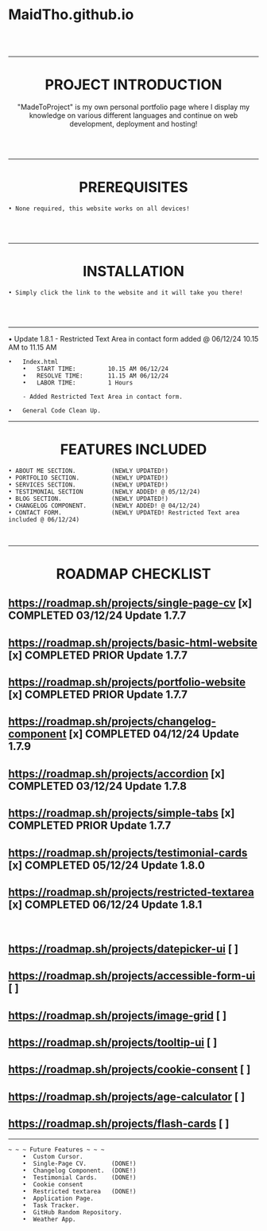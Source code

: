 # MaidTho.github.io

<br>
<br>

---------------------------------------------------
<h1 align="center">PROJECT INTRODUCTION</h1>
<p align="center"> "MadeToProject" is my own personal portfolio page where I display my knowledge on various different languages and continue on web development, deployment and hosting! </p>
<br>
<br>

---------------------------------------------------
<h1 align="center">PREREQUISITES</h1>

    • None required, this website works on all devices!

<br>
<br>

---------------------------------------------------
<h1 align="center">INSTALLATION</h1>

    • Simply click the link to the website and it will take you there!

<br>
<br>

---------------------------------------------------

• Update 1.8.1 - Restricted Text Area in contact form added   @   06/12/24    10.15 AM to 11.15 AM

    •   Index.html
        •   START TIME: 		10.15 AM 06/12/24
        •   RESOLVE TIME: 		11.15 AM 06/12/24
        •   LABOR TIME: 		1 Hours
        
        - Added Restricted Text Area in contact form.
     
    •   General Code Clean Up. 
    
---------------------------------------------------
<h1 align="center">FEATURES INCLUDED</h1>

<p align="center">
    
    • ABOUT ME SECTION.          (NEWLY UPDATED!)
    • PORTFOLIO SECTION.         (NEWLY UPDATED!)
    • SERVICES SECTION.          (NEWLY UPDATED!) 
    • TESTIMONIAL SECTION        (NEWLY ADDED! @ 05/12/24)
    • BLOG SECTION.              (NEWLY UPDATED!)
    • CHANGELOG COMPONENT.       (NEWLY ADDED! @ 04/12/24)
    • CONTACT FORM.              (NEWLY UPDATED! Restricted Text area included @ 06/12/24)
    
</p>
<br>

---------------------------------------------------
<h1 align="center"> ROADMAP CHECKLIST </h1>

## https://roadmap.sh/projects/single-page-cv         [x] COMPLETED 03/12/24 Update 1.7.7
## https://roadmap.sh/projects/basic-html-website     [x] COMPLETED PRIOR Update 1.7.7
## https://roadmap.sh/projects/portfolio-website      [x] COMPLETED PRIOR Update 1.7.7
## https://roadmap.sh/projects/changelog-component    [x] COMPLETED 04/12/24 Update 1.7.9
## https://roadmap.sh/projects/accordion              [x] COMPLETED 03/12/24 Update 1.7.8
## https://roadmap.sh/projects/simple-tabs            [x] COMPLETED PRIOR Update 1.7.7
## https://roadmap.sh/projects/testimonial-cards      [x] COMPLETED 05/12/24 Update 1.8.0
## https://roadmap.sh/projects/restricted-textarea    [x] COMPLETED 06/12/24 Update 1.8.1
<br>

## https://roadmap.sh/projects/datepicker-ui          [ ]
## https://roadmap.sh/projects/accessible-form-ui     [ ]
## https://roadmap.sh/projects/image-grid             [ ]
## https://roadmap.sh/projects/tooltip-ui             [ ]
## https://roadmap.sh/projects/cookie-consent         [ ]
## https://roadmap.sh/projects/age-calculator         [ ]
## https://roadmap.sh/projects/flash-cards            [ ]


---------------------------------------------------

    ~ ~ ~ Future Features ~ ~ ~
        •  Custom Cursor.  
        •  Single-Page CV.       (DONE!) 
        •  Changelog Component.  (DONE!)
        •  Testimonial Cards.    (DONE!)
        •  Cookie consent 
        •  Restricted textarea   (DONE!)
        •  Application Page.
        •  Task Tracker.
        •  GitHub Random Repository.
        •  Weather App.

